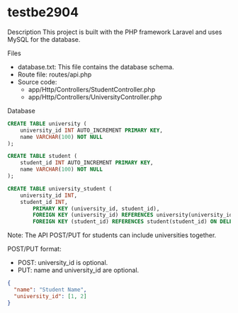 # testbe2904
 
Description
This project is built with the PHP framework Laravel and uses MySQL for the database.

Files
* database.txt: This file contains the database schema.
* Route file: routes/api.php
* Source code:
    * app/Http/Controllers/StudentController.php
    * app/Http/Controllers/UniversityController.php 


Database
```sql
CREATE TABLE university (
    university_id INT AUTO_INCREMENT PRIMARY KEY,
    name VARCHAR(100) NOT NULL
);

CREATE TABLE student (
    student_id INT AUTO_INCREMENT PRIMARY KEY,
    name VARCHAR(100) NOT NULL
);

CREATE TABLE university_student ( 
	university_id INT, 
	student_id INT, 
        PRIMARY KEY (university_id, student_id), 
        FOREIGN KEY (university_id) REFERENCES university(university_id) ON DELETE CASCADE, 
        FOREIGN KEY (student_id) REFERENCES student(student_id) ON DELETE CASCADE );

```


Note: The API POST/PUT for students can include universities together.

POST/PUT format:
* POST: university_id is optional. 
* PUT: name and university_id are optional.
```json
{ 
  "name": "Student Name", 
  "university_id": [1, 2] 
}
```